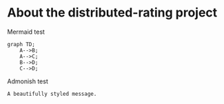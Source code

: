 # About the distributed-rating project

Mermaid test

```mermaid
graph TD;
    A-->B;
    A-->C;
    B-->D;
    C-->D;
```

Admonish test

```admonish info
A beautifully styled message.
```